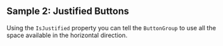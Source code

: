 ## Sample 2: Justified Buttons

Using the `IsJustified` property you can tell the `ButtonGroup` to use all the space available in the horizontal direction.